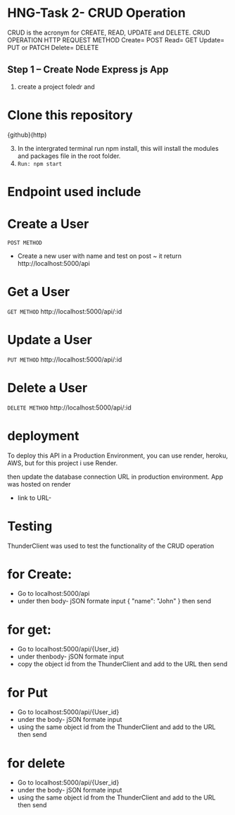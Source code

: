 # HNG-Task 2- CRUD Operation

CRUD is the acronym for CREATE, READ, UPDATE and DELETE.
CRUD OPERATION	    HTTP REQUEST METHOD
Create=            POST
Read=	            GET
Update=	            PUT or PATCH
Delete=	            DELETE
## Step 1 – Create Node Express js App

1. create a project foledr 
and 
# Clone this repository
{github}(http)


3. In the intergrated terminal run npm install, this will install the modules and packages file in the root folder.
4. ``Run: npm start``


# Endpoint used include

# Create a User
`POST METHOD`
* Create a new user with name and test on post
~ it return 
http://localhost:5000/api

# Get a User
`GET METHOD`
http://localhost:5000/api/:id

# Update a User
`PUT METHOD`
http://localhost:5000/api/:id

# Delete a User
`DELETE METHOD`
http://localhost:5000/api/:id


# deployment

To deploy this API in a Production Environment, 
you can use render, heroku, AWS, but for this project i use Render.

then update the database connection URL in production environment.
App was hosted on render
* link to URL-

# Testing
ThunderClient was used to test the functionality of the CRUD operation 
# for Create:
* Go to localhost:5000/api
* under then body- jSON formate input
{
    "name": "John"
} then 
send

# for get:
* Go to localhost:5000/api/{User_id}
* under thenbody- jSON formate input
* copy the object id from the ThunderClient and add to the URL
then
send

# for Put
* Go to localhost:5000/api/{User_id}
* under the body- jSON formate input
* using the same object id from the ThunderClient and add to the URL
then
send

# for delete
* Go to localhost:5000/api/{User_id}
* under the body- jSON formate input
* using the same object id from the ThunderClient and add to the URL
then
send





